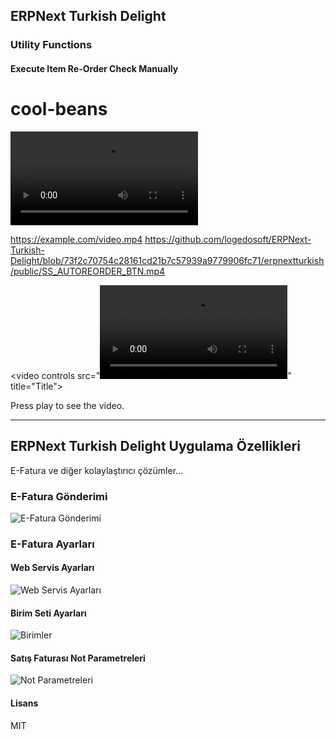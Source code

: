 ## ERPNext Turkish Delight

### Utility Functions

#### Execute Item Re-Order Check Manually
# cool-beans
<video controls src="https://user-images.githubusercontent.com/6877923/115474571-03c75800-a23e-11eb-8096-8973aad5fa9f.mp4" title="Title"></video>

https://example.com/video.mp4
https://github.com/logedosoft/ERPNext-Turkish-Delight/blob/73f2c70754c28161cd21b7c57939a9779906fc71/erpnextturkish/public/SS_AUTOREORDER_BTN.mp4

<video controls src="<video controls src="https://github.com/logedosoft/ERPNext-Turkish-Delight/blob/73f2c70754c28161cd21b7c57939a9779906fc71/erpnextturkish/public/SS_AUTOREORDER_BTN.mp4" title="Title"></video>" title="Title"></video>

Press play to see the video.

---

## ERPNext Turkish Delight Uygulama Özellikleri

E-Fatura ve diğer kolaylaştırıcı çözümler...

### E-Fatura Gönderimi
![E-Fatura Gönderimi](https://github.com/logedosoft/ERPNext-Turkish-Delight/raw/master/erpnextturkish/public/EFaturaGonderim.gif?raw=true)

### E-Fatura Ayarları

#### Web Servis Ayarları
![Web Servis Ayarları](https://github.com/logedosoft/ERPNext-Turkish-Delight/blob/f7ecb20ed5cacadbd5c32a128aa2a1778aa477e6/erpnextturkish/public/Screenshot_2020-06-08%20EFatura%20Ayarlar.png?raw=true)

#### Birim Seti Ayarları
![Birimler](https://github.com/logedosoft/ERPNext-Turkish-Delight/blob/f7ecb20ed5cacadbd5c32a128aa2a1778aa477e6/erpnextturkish/public/Screenshot_2020-06-08%20EFatura%20Ayarlar(1).png?raw=true)

#### Satış Faturası Not Parametreleri
![Not Parametreleri](https://raw.githubusercontent.com/logedosoft/ERPNext-Turkish-Delight/f7ecb20ed5cacadbd5c32a128aa2a1778aa477e6/erpnextturkish/public/Screenshot_2020-06-08%20EFatura%20Ayarlar(2).png?raw=true)

#### Lisans

MIT
